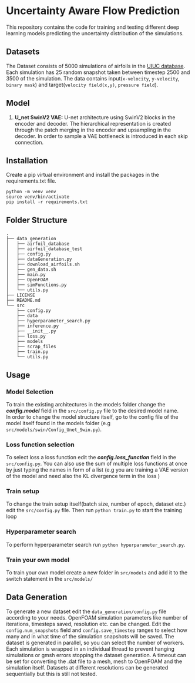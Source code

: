 # Uncertainty Aware Flow Prediction

This repository contains the code for training and testing different deep learning models predicting the uncertainty distribution of the simulations. 


## Datasets 

The Dataset consists of 5000 simulations of airfoils in the [UIUC database](https://m-selig.ae.illinois.edu/ads/coord_database.html). Each simulation has 25 random snapshot taken between timestep 2500 and 3500 of the simulation.
The data contains input(`x-velocity`, `y-velocity`, `binary mask`) and target(`velocity field(x,y)`, `pressure field`).   

## Model

1. **U_net SwinV2 VAE:** U-net architecture using SwinV2 blocks in the encoder and decoder. 
The hierarchical representation is created through the patch merging in the encoder and upsampling in the decoder.
In order to sample a VAE bottleneck is introduced in each skip connection. 


## Installation 
Create a pip virtual environment and install the packages in the requirements.txt file.
```shell
python -m venv venv
source venv/bin/activate
pip install -r requirements.txt
```

## Folder Structure
```
.
├── data_generation
│   ├── airfoil_database
│   ├── airfoil_database_test
│   ├── config.py
│   ├── dataGeneration.py
│   ├── download_airfoils.sh
│   ├── gen_data.sh
│   ├── main.py
│   ├── OpenFOAM
│   ├── simFunctions.py
│   └── utils.py
├── LICENSE
├── README.md
└── src
    ├── config.py
    ├── data
    ├── hyperparameter_search.py
    ├── inference.py
    ├── __init__.py
    ├── loss.py
    ├── models
    ├── scrap_files
    ├── train.py
    └── utils.py

```

## Usage 

### Model Selection 
To train the existing architectures in the models folder change the ***config.model*** field in the `src/config.py` file to the desired 
model name.  
In order to change the model structure itself, go to the config file of the model itself found in the models folder (e.g `src/models/swin/Config_Unet_Swin.py`).

### Loss function selection
To select loss a loss function edit the ***config.loss_function*** field in the `src/config.py`.
You can also use the sum of multiple loss functions at once by just typing the names in form of a list (e.g you are training a VAE version of the model and need also the KL divergence term in the loss )

### Train setup 
To change the train setup itself(batch size, number of epoch, dataset etc.) edit the `src/config.py` file.
Then run `python train.py` to start the training loop

### Hyperparameter search
To perform hyperparameter search run `python hyperparameter_search.py`.

### Train your own model 
To train your own model create a new folder in `src/models` and add it to the switch statement in the `src/models/`

## Data Generation 

To generate a new dataset edit the `data_generation/config.py` file according to your needs.
OpenFOAM simulation parameters like number of iterations, timesteps saved, resolution etc. can be changed.
Edit the `config.num_snapshots` field and `config.save_timestep` ranges to select how many and in what time of the simulation snapshots will be saved.
The dataset is generated in parallel, so you can select the number of workers. Each simulation is wrapped in an individual thread to prevent hanging simulations or gmsh errors stopping the dataset generation.
A timeout can be set for converting the .dat file to a mesh, mesh to OpenFOAM and the simulation itself.
Datasets at different resolutions can be generated sequentially but this is still not tested.